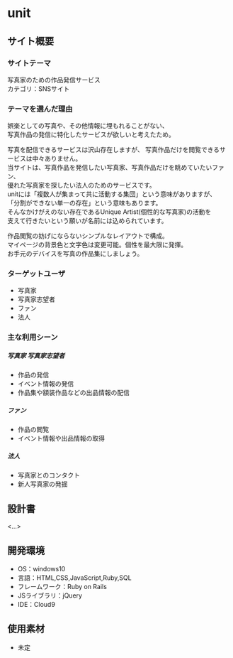 # unit

## サイト概要
### サイトテーマ
写真家のための作品発信サービス  
カテゴリ：SNSサイト

### テーマを選んだ理由
娯楽としての写真や、その他情報に埋もれることがない、  
写真作品の発信に特化したサービスが欲しいと考えたため。

写真を配信できるサービスは沢山存在しますが、
写真作品だけを閲覧できるサービスは中々ありません。  
当サイトは、写真作品を発信したい写真家、写真作品だけを眺めていたいファン、  
優れた写真家を探したい法人のためのサービスです。  
unitには「複数人が集まって共に活動する集団」という意味がありますが、  
「分割ができない単一の存在」という意味もあります。  
そんなかけがえのない存在であるUnique Artist(個性的な写真家)の活動を  
支えて行きたいという願いが名前には込められています。

作品閲覧の妨げにならないシンプルなレイアウトで構成。  
マイページの背景色と文字色は変更可能。個性を最大限に発揮。  
お手元のデバイスを写真の作品集にしましょう。  

### ターゲットユーザ
* 写真家
* 写真家志望者
* ファン
* 法人

### 主な利用シーン
##### 写真家 写真家志望者
* 作品の発信
* イベント情報の発信
* 作品集や額装作品などの出品情報の配信
##### ファン
* 作品の閲覧
* イベント情報や出品情報の取得
##### 法人
* 写真家とのコンタクト
* 新人写真家の発掘


## 設計書
<...>

## 開発環境
- OS：windows10
- 言語：HTML,CSS,JavaScript,Ruby,SQL
- フレームワーク：Ruby on Rails
- JSライブラリ：jQuery
- IDE：Cloud9

## 使用素材
- 未定